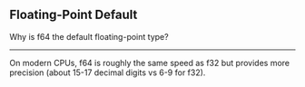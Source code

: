 ## Floating-Point Default

Why is f64 the default floating-point type?

---

On modern CPUs, f64 is roughly the same speed as f32 but provides more precision (about 15-17 decimal digits vs 6-9 for f32).

